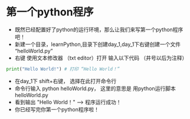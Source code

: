 # 第一个python程序
- 既然已经配置好了python的运行环境，那么让我们来写第一个python程序吧！
- 新建一个目录，learnPython,目录下创建day_1,day_1下右键创建一个文件 “helloWorld.py”
- 右键 使用文本修改器 （txt editor）打开 输入以下代码 （井号以后为注释）
```python
print("Hello World!") # 打印 “Hello World！”
```
- 在day_1下 shift+右键， 选择在此打开命令行
- 命令行输入 python helloWorld.py， 这里的意思是 用python运行脚本 helloWorld.py
- 看到输出 "Hello World！" --> 程序运行成功！
- 你已经写完你第一个python程序啦！